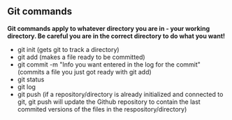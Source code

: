 ## Git commands

**Git commands apply to whatever directory you are in - your working directory. Be careful you are in the correct directory to do what you want!**

- git init (gets git to track a directory)
- git add (makes a file ready to be committed)
- git commit -m "Info you want entered in the log for the commit" (commits a file you just got ready with git add)
- git status
- git log
- git push (if a repository/directory is already initialized and connected to git, git push will update the Github repository to contain the last commited versions of the files in the respository/directory)